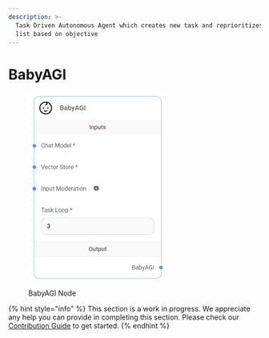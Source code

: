 ```yaml
---
description: >-
  Task Driven Autonomous Agent which creates new task and reprioritizes task
  list based on objective
---
```


# BabyAGI

<figure><img src="../../../.gitbook/assets/image (14) (1) (1) (1) (1).png" alt="" width="275"><figcaption><p>BabyAGI Node</p></figcaption></figure>

{% hint style="info" %}
This section is a work in progress. We appreciate any help you can provide in completing this section. Please check our [Contribution Guide](broken-reference) to get started.
{% endhint %}
